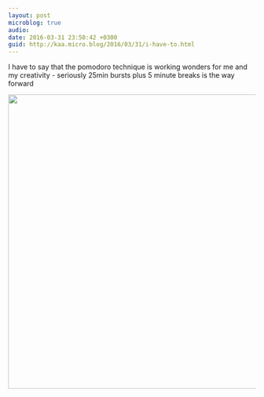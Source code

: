 ```yaml
---
layout: post
microblog: true
audio: 
date: 2016-03-31 23:50:42 +0300
guid: http://kaa.micro.blog/2016/03/31/i-have-to.html
---
```

I have to say that the pomodoro technique is working wonders for me and my creativity - seriously 25min bursts plus 5 minute breaks is the way forward

<img src="http://www.kaa.bz/uploads/2018/2a14181aba.jpg" width="600" height="600" />
